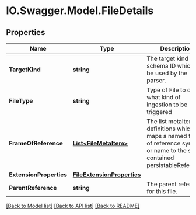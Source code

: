 # IO.Swagger.Model.FileDetails
## Properties

Name | Type | Description | Notes
------------ | ------------- | ------------- | -------------
**TargetKind** | **string** | The target kind or schema ID which is to be used by the parser. | [optional] 
**FileType** | **string** | Type of File to decide what kind of ingestion to be triggered | [optional] 
**FrameOfReference** | [**List&lt;FileMetaItem&gt;**](FileMetaItem.md) | The list metaItem definitions which maps a named frame of reference symbol or name to the self-contained persistableReference. | [optional] 
**ExtensionProperties** | [**FileExtensionProperties**](FileExtensionProperties.md) |  | [optional] 
**ParentReference** | **string** | The parent reference for this file. | [optional] 

[[Back to Model list]](../README.md#documentation-for-models) [[Back to API list]](../README.md#documentation-for-api-endpoints) [[Back to README]](../README.md)


